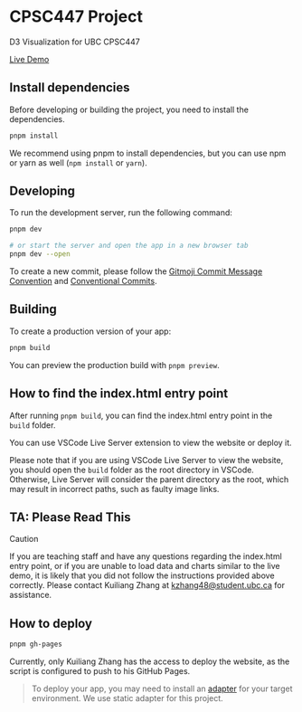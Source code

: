 # CPSC447 Project

D3 Visualization for UBC CPSC447

[Live Demo](https://pages.github.students.cs.ubc.ca/kzhang48/cpsc447-g15/)

## Install dependencies

Before developing or building the project, you need to install the dependencies.

```bash
pnpm install
```

We recommend using pnpm to install dependencies, but you can use npm or yarn as well (`npm install` or `yarn`).

## Developing

To run the development server, run the following command:

```bash
pnpm dev

# or start the server and open the app in a new browser tab
pnpm dev --open
```

To create a new commit, please follow the [Gitmoji Commit Message Convention](https://www.yuque.com/arvinxx-fe/workflow/gcm-v2) and [Conventional Commits](https://www.conventionalcommits.org/en/v1.0.0/).

## Building

To create a production version of your app:

```bash
pnpm build
```

You can preview the production build with `pnpm preview`.

## How to find the index.html entry point

After running `pnpm build`, you can find the index.html entry point in the `build` folder.

You can use VSCode Live Server extension to view the website or deploy it.

Please note that if you are using VSCode Live Server to view the website, you should open the `build` folder as the root directory in VSCode. Otherwise, Live Server will consider the parent directory as the root, which may result in incorrect paths, such as faulty image links.

## TA: Please Read This

> [!CAUTION]
> If you are teaching staff and have any questions regarding the index.html entry point, or if you are unable to load data and charts similar to the live demo, it is likely that you did not follow the instructions provided above correctly. Please contact Kuiliang Zhang at kzhang48@student.ubc.ca for assistance.

## How to deploy

```bash
pnpm gh-pages
```

Currently, only Kuiliang Zhang has the access to deploy the website, as the script is configured to push to his GitHub Pages.

> To deploy your app, you may need to install an [adapter](https://svelte.dev/docs/kit/adapters) for your target environment. We use static adapter for this project.
